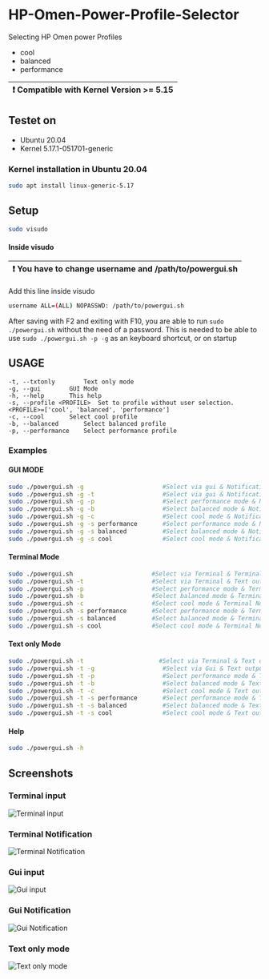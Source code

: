 # HP-Omen-Power-Profile-Selector

Selecting HP Omen power Profiles 
* cool
* balanced
* performance

| :exclamation:  Compatible with Kernel Version >= 5.15   |
|-----------------------------------------|
## Testet on
* Ubuntu 20.04
* Kernel 5.17.1-051701-generic
### Kernel installation in Ubuntu 20.04
```bash
sudo apt install linux-generic-5.17
```



## Setup 
```bash
sudo visudo
```
#### Inside visudo
| :exclamation:  You have to change username and /path/to/powergui.sh  |
|-----------------------------------------|

Add this line inside visudo
```bash
username ALL=(ALL) NOPASSWD: /path/to/powergui.sh
```
After saving with F2 and exiting with F10, you are able to run `sudo ./powergui.sh` without the need of a password.
This is needed to be able to use `sudo ./powergui.sh -p -g` as an keyboard shortcut, or on startup
## USAGE
	-t, --txtonly 		 Text only mode
	-g, --gui 		 GUI Mode
	-h, --help 		 This help
	-s, --profile <PROFILE>  Set to profile without user selection. <PROFILE>=['cool', 'balanced', 'performance']
	-c, --cool 		 Select cool profile
	-b, --balanced 		 Select balanced profile
	-p, --performance 	 Select performance profile
### Examples
#### GUI MODE
```bash
sudo ./powergui.sh -g                      #Select via gui & Notification
sudo ./powergui.sh -g -t                   #Select via gui & Notification & Text output
sudo ./powergui.sh -g -p                   #Select performance mode & Notification
sudo ./powergui.sh -g -b                   #Select balanced mode & Notification
sudo ./powergui.sh -g -c                   #Select cool mode & Notification
sudo ./powergui.sh -g -s performance       #Select performance mode & Notification
sudo ./powergui.sh -g -s balanced          #Select balanced mode & Notification
sudo ./powergui.sh -g -s cool              #Select cool mode & Notification
```

#### Terminal Mode
```bash
sudo ./powergui.sh                      #Select via Terminal & Terminal Notification 
sudo ./powergui.sh -t                   #Select via Terminal & Text output
sudo ./powergui.sh -p                   #Select performance mode & Terminal Notification 
sudo ./powergui.sh -b                   #Select balanced mode & Terminal Notification 
sudo ./powergui.sh -c                   #Select cool mode & Terminal Notification 
sudo ./powergui.sh -s performance       #Select performance mode & Terminal Notification 
sudo ./powergui.sh -s balanced          #Select balanced mode & Terminal Notification 
sudo ./powergui.sh -s cool              #Select cool mode & Terminal Notification 
```

#### Text only Mode
```bash
sudo ./powergui.sh -t                     #Select via Terminal & Text output
sudo ./powergui.sh -t -g                   #Select via Gui & Text output
sudo ./powergui.sh -t -p                   #Select performance mode & Text output
sudo ./powergui.sh -t -b                   #Select balanced mode & Text output
sudo ./powergui.sh -t -c                   #Select cool mode & Text output
sudo ./powergui.sh -t -s performance       #Select performance mode & Text output
sudo ./powergui.sh -t -s balanced          #Select balanced mode & Text output
sudo ./powergui.sh -t -s cool              #Select cool mode & Text output
```

#### Help
```bash
sudo ./powergui.sh -h
```

## Screenshots
### Terminal input
![Terminal input](https://user-images.githubusercontent.com/22521386/161427663-1ca4b8b1-6270-4a60-b442-67fdaeb4053d.png)

### Terminal Notification
![Terminal Notification](https://user-images.githubusercontent.com/22521386/161427688-5c27a17f-ea66-4126-9a0e-5c4eb556c094.png)

### Gui input
![Gui input](https://user-images.githubusercontent.com/22521386/161427706-dd7ec139-32d8-46d6-b6d7-d7736ddbd2ff.png)

### Gui Notification
![Gui Notification](https://user-images.githubusercontent.com/22521386/161427725-0c06447f-be99-4a15-bdc9-eb181809795b.png)

### Text only mode
![Text only mode](https://user-images.githubusercontent.com/22521386/161427747-5e838c0d-914b-411f-b2ed-a8ba8915aede.png)

